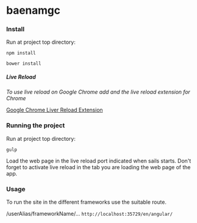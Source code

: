 # baenamgc

### Install

Run at project top directory:

`npm install`

`bower install`

##### Live Reload
*To use live reload on Google Chrome add and the live reload extension for Chrome*

[Google Chrome Liver Reload Extension](https://goo.gl/IhJD68)

### Running the project

Run at project top directory:

`gulp`

Load the web page in the live reload port indicated when sails starts. Don't forget to activate live reload in the tab you are loading the web page of the app.


### Usage

To run the site in the different frameworks use the suitable route.

/userAlias/frameworkName/...
`http://localhost:35729/en/angular/`
